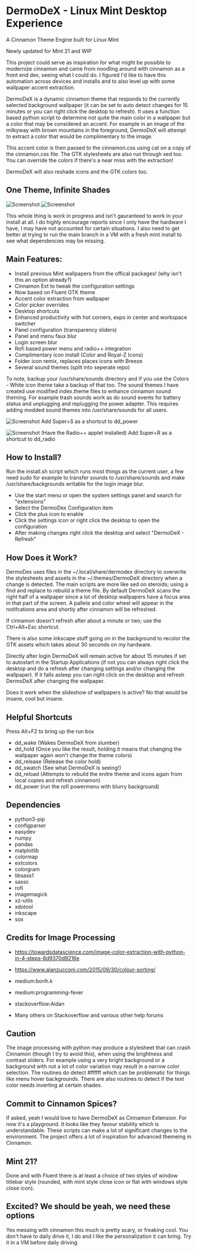 # DermoDeX - Linux Mint Desktop Experience
A Cinnamon Theme Engine built for Linux Mint

Newly updated for Mint 21 and WIP

This project could serve as inspiration for what might be possible to modernize cinnamon and came from noodling around with cinnamon as a front end dev, seeing what I could do. I figured I'd like to have this automation across devices and installs and to also level up with some wallpaper accent extraction.

DermoDeX is a dynamic cinnamon theme that responds to the currently selected background wallpaper (it can be set to auto detect changes for 15 minutes or you can right click the desktop to refresh). It uses a function based python script to determine not quite the main color in a wallpaper but a color that may be considered an accent. For example in an image of the milkyway with brown mountains in the foreground, DermoDeX will attempt to extract a color that would be complimentary to the image.

This accent color is then passed to the cinnamon.css using cat on a copy of the cinnamon.css file. The GTK stylesheets are also run through sed too. You can override the colors if there's a near miss with the extraction!

DermoDeX will also reshade icons and the GTK colors too.

## One Theme, Infinite Shades
![Screenshot](https://raw.githubusercontent.com/duracell80/DermoDeX/main/documentation/screens/brown.png)
![Screenshot](https://raw.githubusercontent.com/duracell80/DermoDeX/main/documentation/screens/blue.png)

This whole thing is work in progress and isn't gauranteed to work in your install at all. I do highly encourage reports since I only have the hardware I have, I may have not accounted for certain situations. I also need to get better at trying to run the main branch in a VM with a fresh mint install to see what dependencies may be missing.

## Main Features:
- Install previous Mint wallpapers from the offical packages! (why isn't this an option already?)
- Cinnamon Ext to tweak the configuration settings
- Now based on Fluent GTK theme
- Accent color extraction from wallpaper
- Color picker overrides
- Desktop shortcuts
- Enhanced productivity with hot corners, expo in center and workspace switcher
- Panel configuration (transparency sliders)
- Panel and menu faux blur
- Login screen blur
- Rofi based power menu and radio++ integration
- Complimentary icon install (Color and Royal-Z Icons)
- Folder icon remix, replaces places icons with Breeze
- Several sound themes (split into seperate repo)

To note, backup your /usr/share/sounds directory and if you use the Colors - White icon theme take a backup of that too. The sound themes I have created use modified index.theme files to enhance cinnamon sound theming. For example trash sounds work as do sound events for battery status and unplugging and replugging the power adapter. This requires adding modded sound themes into /usr/share/sounds for all users.

![Screenshot](https://raw.githubusercontent.com/duracell80/DermoDeX/main/documentation/screens/rofi-powermenu.png)
Add Super+S as a shortcut to dd_power

![Screenshot](https://raw.githubusercontent.com/duracell80/DermoDeX/main/documentation/screens/rofi-radio.png)
(Have the Radio++ applet installed) Add Super+R as a shortcut to dd_radio


## How to Install?
Run the install.sh script which runs most things as the current user, a few need sudo for example to transfer sounds to /usr/share/sounds and make /usr/share/backgrounds writable for the login image blur.

- Use the start menu or open the system settings panel and search for "extensions"
- Select the DermoDex Configuration item
- Click the plus icon to enable
- Click the settings icon or right click the desktop to open the configuration
- After making changes right click the desktop and select "DermoDeX - Refresh"

## How Does it Work?
DermoDex uses files in the ~/.local/share/dermodex directory to overwrite the stylesheets and assets in the ~/.themes/DermoDeX directory when a change is detected. The main scripts are more like sed on steroids; using a find and replace to rebuild a theme file. By default DermoDeX scans the right half of a wallpaper since a lot of desktop wallpapers have a focus area in that part of the screen. A pallete and color wheel will appear in the notifcations area and shortly after cinnamon will be refreshed.

If cinnamon doesn't refresh after about a minute or two; use the Ctrl+Alt+Esc shortcut.

There is also some inkscape stuff going on in the background to recolor the GTK assets which takes about 30 seconds on my hardware.

Directly after login DermoDeX will remain active for about 15 minutes if set to autostart in the Startup Applications (if not you can always right click the desktop and do a refresh after changing settings and/or changing the wallpaper). If it falls asleep you can right click on the desktop and refresh DermoDeX after changing the wallpaper.

Does it work when the slideshow of wallpapers is active? No that would be insane, cool but insane.

## Helpful Shortcuts
Press Alt+F2 to bring up the run box
- dd_wake (Wakes DermoDeX from slumber)
- dd_hold (Once you like the result, holding it means that changing the wallpaper again won't change the theme colors)
- dd_release (Release the color hold)
- dd_swatch (See what DermoDeX is seeing!)
- dd_reload (Attempts to rebuild the enitre theme and icons again from local copies and refresh cinnamon)
- dd_power (run the rofi powermenu with blurry background)

## Dependencies
- python3-pip
- configparser
- easydev
- numpy
- pandas
- matplotlib
- colormap
- extcolors
- colorgram
- libsass1 
- sassc 
- rofi 
- imagemagick 
- xz-utils 
- xdotool
- inkscape
- sox

## Credits for Image Processing
- https://towardsdatascience.com/image-color-extraction-with-python-in-4-steps-8d9370d9216e
- https://www.alanzucconi.com/2015/09/30/colour-sorting/

- medium:borih.k
- medium:programming-fever
- stackoverflow:Aidan
- Many others on Stackoverflow and various other help forums


## Caution
The image processing with python may produce a stylesheet that can crash Cinnamon (though I try to avoid this), when using the brightness and contrast sliders. For example using a very bright background or a background with not a lot of color variation may result in a narrow color selection. The routines do detect #ffffff which can be problematic for things like menu hover backgrounds. There are also routines to detect if the text color needs inverting at certain shades.

## Commit to Cinnamon Spices?
If asked, yeah I would love to have DermoDeX as Cinnamon Extension. For now it's a playground. It looks like they favour stability which is understandable. These scripts can make a lot of significant changes to the environment. The project offers a lot of inspiration for advanced themeing in Cinnamon.

## Mint 21?
Done and with Fluent there is at least a choice of two styles of window titlebar style (rounded, with mint style close icon or flat with windows style close icon).

## Excited? We should be yeah, we need these options
Yes messing with cinnamon this much is pretty scary, or freaking cool. You don't have to daily drive it, I do and I like the personalization it can bring. Try it in a VM before daily driving.
